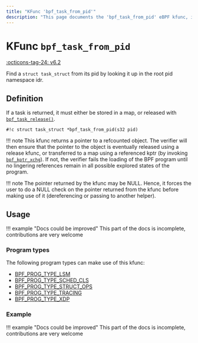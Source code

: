 ```yaml
---
title: "KFunc 'bpf_task_from_pid'"
description: "This page documents the 'bpf_task_from_pid' eBPF kfunc, including its defintion, usage, program types that can use it, and examples."
---
```

# KFunc `bpf_task_from_pid`

<!-- [FEATURE_TAG](bpf_task_from_pid) -->
[:octicons-tag-24: v6.2](https://github.com/torvalds/linux/commit/3f0e6f2b41d35d4446160c745e8f09037447dd8f)
<!-- [/FEATURE_TAG] -->

Find a `struct task_struct` from its pid by looking it up in the root pid namespace idr.

## Definition

If a task is returned, it must either be stored in a map, or released with [`bpf_task_release()`](bpf_task_release.md).

<!-- [KFUNC_DEF] -->
`#!c struct task_struct *bpf_task_from_pid(s32 pid)`

!!! note
	This kfunc returns a pointer to a refcounted object. The verifier will then ensure that the pointer to the object 
	is eventually released using a release kfunc, or transferred to a map using a referenced kptr 
	(by invoking [`bpf_kptr_xchg`](../helper-function/bpf_kptr_xchg.md)). If not, the verifier fails the 
	loading of the BPF program until no lingering references remain in all possible explored states of the program.

!!! note
	The pointer returned by the kfunc may be NULL. Hence, it forces the user to do a NULL check on the pointer returned 
	from the kfunc before making use of it (dereferencing or passing to another helper).
<!-- [/KFUNC_DEF] -->

## Usage

!!! example "Docs could be improved"
    This part of the docs is incomplete, contributions are very welcome

### Program types

The following program types can make use of this kfunc:

<!-- [KFUNC_PROG_REF] -->
- [BPF_PROG_TYPE_LSM](../program-type/BPF_PROG_TYPE_LSM.md)
- [BPF_PROG_TYPE_SCHED_CLS](../program-type/BPF_PROG_TYPE_SCHED_CLS.md)
- [BPF_PROG_TYPE_STRUCT_OPS](../program-type/BPF_PROG_TYPE_STRUCT_OPS.md)
- [BPF_PROG_TYPE_TRACING](../program-type/BPF_PROG_TYPE_TRACING.md)
- [BPF_PROG_TYPE_XDP](../program-type/BPF_PROG_TYPE_XDP.md)
<!-- [/KFUNC_PROG_REF] -->

### Example

!!! example "Docs could be improved"
    This part of the docs is incomplete, contributions are very welcome


